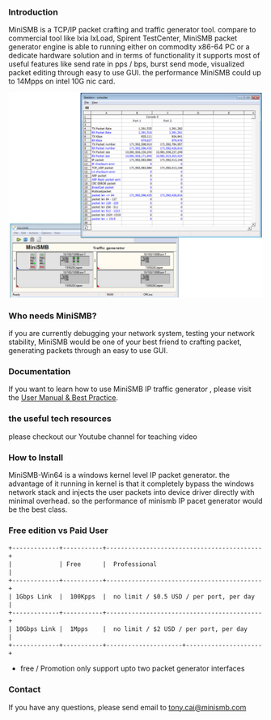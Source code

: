 ### Introduction

MiniSMB is a TCP/IP packet crafting and traffic generator tool. compare to commercial tool like Ixia IxLoad, Spirent  TestCenter, MiniSMB packet generator engine is able to running either on commodity x86-64 PC or a dedicate hardware solution and in terms of functionality it supports most of useful features like send rate in pps / bps, burst send mode, visualized packet editing through easy to use GUI. the performance MiniSMB could up to 14Mpps on intel 10G nic card.

![main](./assets/images/main.png)

### Who needs MiniSMB?
if you are currently debugging your network system,  testing your network stability, MiniSMB would be one of your best friend to crafting packet, generating packets through an easy to use GUI.

### Documentation
If you want to learn how to use MiniSMB IP traffic generator , please visit the [User Manual & Best Practice](http://docs.minismb.com).

### the useful tech resources
please checkout our Youtube channel for teaching video

### How to Install
MiniSMB-Win64 is a windows kernel level IP packet generator. the advantage of it running in kernel is that it completely bypass the windows network stack and injects the user packets into device driver directly with minimal overhead. so the performance of minismb IP pacet generator would be the best class. 

### Free edition vs Paid User
```
+-------------+-----------+-------------------------------------------+
|             | Free      |  Professional                             |
+-------------+-----------+-------------------------------------------+
| 1Gbps Link  |  100Kpps  |  no limit / $0.5 USD / per port, per day  |
+-------------+-----------+-------------------------------------------+
| 10Gbps Link |  1Mpps    |  no limit / $2 USD / per port, per day    |
+-------------+-----------+---------------------+---------------------+
```
* free / Promotion only support upto two packet generator interfaces

### Contact
If you have any questions, please send email to tony.cai@minismb.com
